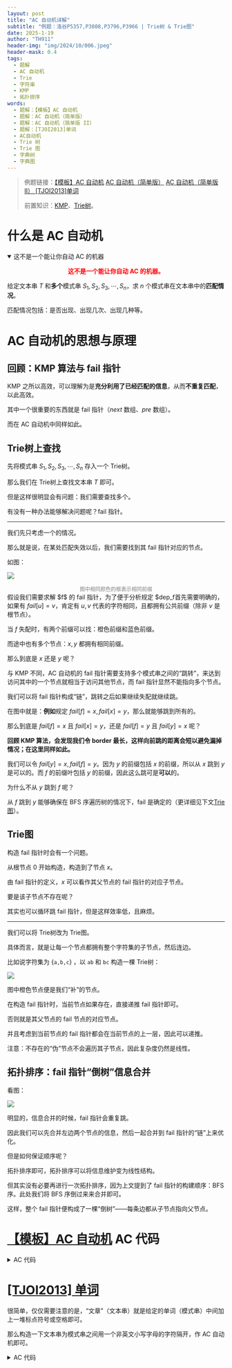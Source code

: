 ```yaml
---
layout: post
title: "AC 自动机详解"
subtitle: "例题：洛谷P5357,P3808,P3796,P3966 | Trie树 & Trie图"
date: 2025-1-19
author: "TH911"
header-img: "img/2024/10/006.jpeg"
header-mask: 0.4
tags:
  - 题解
  - AC 自动机
  - Trie
  - 字符串
  - KMP
  - 拓扑排序
words:
  - 题解：【模板】AC 自动机
  - 题解：AC 自动机（简单版）
  - 题解：AC 自动机（简单版 II）
  - 题解：[TJOI2013]单词
  - AC自动机
  - Trie 树
  - Trie 图
  - 字典树
  - 字典图
---
```


> 例题链接：[【模板】AC 自动机](https://www.luogu.com.cn/problem/P5357) [AC 自动机（简单版）](https://www.luogu.com.cn/problem/P3808) [AC 自动机（简单版 II） ](https://www.luogu.com.cn/problem/P3796) [[TJOI2013]单词](https://luogu.com.cn/problem/P3966)
>
> 前置知识：[KMP](/2024/11/18/2/)、[Trie树](/2024/11/14/1/)。

# 什么是 AC 自动机

<details class="warning" open>
    <summary>这不是一个能让你自动 AC 的机器</summary>
    <p style="color:red;text-align:center">
        <b>这不是一个能让你自动 AC 的机器。</b>
    </p>
</details>

给定文本串 $T$ 和**多个**模式串 $S_1,S_2,S_3,\cdots,S_n$，求 $n$ 个模式串在文本串中的**匹配情况**。

匹配情况包括：是否出现、出现几次、出现几种等。

# AC 自动机的思想与原理

## 回顾：KMP 算法与 fail 指针

KMP 之所以高效，可以理解为是**充分利用了已经匹配的信息**，从而**不重复匹配**，以此高效。

其中一个很重要的东西就是 fail 指针（$next$ 数组、$pre$ 数组）。

而在 AC 自动机中同样如此。

## Trie树上查找

先将模式串 $S_1,S_2,S_3,\cdots,S_n$ 存入一个 Trie树。

那么我们在 Trie树上查找文本串 $T$ 即可。

但是这样很明显会有问题：我们需要查找多个。

有没有一种办法能够解决问题呢？fail 指针。

***

我们先只考虑一个的情况。

那么就是说，在某处匹配失效以后，我们需要找到其 fail 指针对应的节点。

如图：

![](/img/2025/01/010.png)

<div style="text-align:center;font-size:12px;color:gray;">
    图中相同颜色的框表示相同前缀
</div>
假设我们需要求解 $f$ 的 fail 指针，为了便于分析规定 $dep_f<dep_y<dep_x$，$dep_x$ 表示节点 $x$ 的深度，原因见下文。

首先需要明确的，如果有 $fail[u]=v$，肯定有 $u,v$ 代表的字符相同，且都拥有公共前缀（除非 $v$ 是根节点）。

当 $f$ 失配时，有两个前缀可以找：橙色前缀和蓝色前缀。

而途中也有多个节点：$x,y$ 都拥有相同前缀。

那么到底是 $x$ 还是 $y$ 呢？

与 KMP 不同，AC 自动机的 fail 指针需要支持多个模式串之间的“跳转”，来达到访问其中的一个节点就相当于访问其他节点，而 fail 指针显然不能指向多个节点。

我们可以将 fail 指针构成“链”，跳转之后如果继续失配就继续跳。

在图中就是：**例如**规定 $fail[f]=x,fail[x]=y$，那么就能够跳到所有的。

那么到底是 $fail[f]=x$ 且 $fail[x]=y$，还是 $fail[f]=y$ 且 $fail[y]=x$ 呢？

**回顾 KMP 算法，会发现我们令 border 最长，这样向前跳的距离会短以避免漏掉情况；在这里同样如此。**

我们可以令 $fail[y]=x,fail[f]=y$。因为 $y$ 的前缀包括 $x$ 的前缀，所以从 $x$ 跳到 $y$ 是可以的。而 $f$ 的前缀叶包括 $y$ 的前缀，因此这么跳可是**可以**的。

为什么不从 $y$ 跳到 $f$ 呢？

从 $f$ 跳到 $y$ 能够确保在 BFS 序遍历树的情况下，fail 是确定的（更详细见下文[Trie图](#Trie图)）。

## Trie图

构造 fail 指针时会有一个问题。

从根节点 $0$ 开始构造，构造到了节点 $x$。

由 fail 指针的定义，$x$ 可以看作其父节点的 fail 指针的对应子节点。

要是该子节点不存在呢？

其实也可以循环跳 fail 指针，但是这样效率低，且麻烦。

***

我们可以将 Trie树改为 Trie图。

具体而言，就是让每一个节点都拥有整个字符集的子节点，然后连边。

比如说字符集为 $\{\texttt{a,b,c}\}$ ，以 $\texttt{ab}$ 和 $\texttt{bc}$ 构造一棵 Trie树：

![](/img/2025/01/011.png)

图中橙色节点便是我们“补”的节点。

在构造 fail 指针时，当前节点如果存在，直接递推 fail 指针即可。

否则就是其父节点的 fail 节点的对应节点。

并且考虑到当前节点的 fail 指针都会在当前节点的上一层，因此可以递推。

注意：不存在的“伪”节点不会遍历其子节点，因此复杂度仍然是线性。

## 拓扑排序：fail 指针“倒树”信息合并

看图：

![](/img/2025/01/012.png)

明显的，信息合并的时候，fail 指针会重复跳。

因此我们可以先合并左边两个节点的信息，然后一起合并到 fail 指针的“链”上来优化。

但是如何保证顺序呢？

拓扑排序即可，拓扑排序可以将信息维护变为线性结构。

但其实没有必要再进行一次拓扑排序，因为上文提到了 fail 指针的构建顺序：BFS 序。此处我们将 BFS 序倒过来来合并即可。

这样，整个 fail 指针便构成了一棵“倒树”——每条边都从子节点指向父节点。

# [【模板】AC 自动机](https://www.luogu.com.cn/problem/P5357) AC 代码

<details class="success">
    <summary>AC 代码</summary>
<div class="language-cpp highlighter-rouge"><div class="highlight"><pre class="highlight"><code><div class="table-responsive"><table class="rouge-table table"><tbody><tr><td class="rouge-gutter gl"><pre class="lineno">1
2
3
4
5
6
7
8
9
10
11
12
13
14
15
16
17
18
19
20
21
22
23
24
25
26
27
28
29
30
31
32
33
34
35
36
37
38
39
40
41
42
43
44
45
46
47
48
49
50
51
52
53
54
55
56
57
58
59
60
61
62
63
64
65
66
67
68
69
70
71
72
73
74
75
76
77
78
79
80
81
82
83
84
85
86
87
88
89
90
91
92
93
94
95
96
97
98
99
100
</pre></td><td class="rouge-code"><pre><span class="c1">//#include&lt;bits/stdc++.h&gt;</span>
<span class="cp">#include</span><span class="cpf">&lt;algorithm&gt;</span><span class="cp">
#include</span><span class="cpf">&lt;iostream&gt;</span><span class="cp">
#include</span><span class="cpf">&lt;cstring&gt;</span><span class="cp">
#include</span><span class="cpf">&lt;iomanip&gt;</span><span class="cp">
#include</span><span class="cpf">&lt;cstdio&gt;</span><span class="cp">
#include</span><span class="cpf">&lt;string&gt;</span><span class="cp">
#include</span><span class="cpf">&lt;vector&gt;</span><span class="cp">
#include</span><span class="cpf">&lt;cmath&gt;</span><span class="c1"> </span><span class="cp">
#include</span><span class="cpf">&lt;ctime&gt;</span><span class="cp">
#include</span><span class="cpf">&lt;deque&gt;</span><span class="cp">
#include</span><span class="cpf">&lt;queue&gt;</span><span class="cp">
#include</span><span class="cpf">&lt;stack&gt;</span><span class="cp">
#include</span><span class="cpf">&lt;list&gt;</span><span class="cp">
#include</span><span class="cpf">&lt;unordered_map&gt;</span><span class="cp">
</span><span class="k">using</span> <span class="k">namespace</span> <span class="n">std</span><span class="p">;</span>
<span class="k">typedef</span> <span class="kt">unsigned</span> <span class="kt">long</span> <span class="kt">long</span> <span class="n">ull</span><span class="p">;</span>
<span class="k">constexpr</span> <span class="k">const</span> <span class="kt">int</span> <span class="n">N</span><span class="o">=</span><span class="mf">2e5</span><span class="p">,</span><span class="n">S</span><span class="o">=</span><span class="mf">2e5</span><span class="p">,</span><span class="n">T</span><span class="o">=</span><span class="mf">2e6</span><span class="p">;</span>
<span class="kt">int</span> <span class="n">n</span><span class="p">;</span>
<span class="kt">int</span> <span class="n">flag</span><span class="p">[</span><span class="n">N</span><span class="o">+</span><span class="mi">1</span><span class="p">];</span>
<span class="n">unordered_map</span><span class="o">&lt;</span><span class="n">string</span><span class="p">,</span><span class="kt">int</span><span class="o">&gt;</span><span class="n">map</span><span class="p">;</span>
<span class="n">string</span> <span class="n">s</span><span class="p">;</span>
<span class="kt">char</span> <span class="n">t</span><span class="p">[</span><span class="n">T</span><span class="o">+</span><span class="mi">1</span><span class="p">];</span>
<span class="n">queue</span><span class="o">&lt;</span><span class="kt">int</span><span class="o">&gt;</span><span class="n">q</span><span class="p">;</span>
<span class="k">struct</span> <span class="nc">trie</span><span class="p">{</span>
	<span class="k">struct</span> <span class="nc">node</span><span class="p">{</span>
		<span class="kt">int</span> <span class="n">m</span><span class="p">[</span><span class="mi">26</span><span class="p">];</span>
		<span class="kt">int</span> <span class="n">id</span><span class="p">,</span><span class="n">fail</span><span class="p">,</span><span class="n">cnt</span><span class="p">;</span>
	<span class="p">}</span><span class="n">t</span><span class="p">[</span><span class="n">S</span><span class="o">+</span><span class="mi">1</span><span class="p">];</span>

	<span class="kt">int</span> <span class="n">top</span><span class="p">;</span>
	<span class="kt">void</span> <span class="nf">insert</span><span class="p">(</span><span class="n">string</span> <span class="n">s</span><span class="p">,</span><span class="kt">int</span> <span class="n">id</span><span class="p">){</span>
	    <span class="kt">int</span> <span class="n">p</span><span class="o">=</span><span class="mi">0</span><span class="p">;</span>
	    <span class="k">for</span><span class="p">(</span><span class="kt">int</span> <span class="n">i</span><span class="o">=</span><span class="mi">0</span><span class="p">;</span><span class="n">i</span><span class="o">&lt;</span><span class="n">s</span><span class="p">.</span><span class="n">size</span><span class="p">();</span><span class="n">i</span><span class="o">++</span><span class="p">){</span>
	        <span class="k">if</span><span class="p">(</span><span class="o">!</span><span class="n">t</span><span class="p">[</span><span class="n">p</span><span class="p">].</span><span class="n">m</span><span class="p">[</span><span class="n">s</span><span class="p">[</span><span class="n">i</span><span class="p">]</span><span class="o">-</span><span class="sc">'a'</span><span class="p">])</span><span class="n">t</span><span class="p">[</span><span class="n">p</span><span class="p">].</span><span class="n">m</span><span class="p">[</span><span class="n">s</span><span class="p">[</span><span class="n">i</span><span class="p">]</span><span class="o">-</span><span class="sc">'a'</span><span class="p">]</span><span class="o">=++</span><span class="n">top</span><span class="p">;</span>
	        <span class="n">p</span><span class="o">=</span><span class="n">t</span><span class="p">[</span><span class="n">p</span><span class="p">].</span><span class="n">m</span><span class="p">[</span><span class="n">s</span><span class="p">[</span><span class="n">i</span><span class="p">]</span><span class="o">-</span><span class="sc">'a'</span><span class="p">];</span>
	    <span class="p">}</span>
	    <span class="n">t</span><span class="p">[</span><span class="n">p</span><span class="p">].</span><span class="n">id</span><span class="o">=</span><span class="n">id</span><span class="p">;</span>
	<span class="p">}</span>
	<span class="kt">int</span> <span class="n">q</span><span class="p">[</span><span class="n">N</span><span class="o">+</span><span class="mi">1</span><span class="p">],</span><span class="n">front</span><span class="p">,</span><span class="n">rear</span><span class="p">;</span>
	<span class="kt">void</span> <span class="nf">build</span><span class="p">(){</span><span class="c1">//构造 fail 指针</span>
		<span class="n">t</span><span class="p">[</span><span class="mi">0</span><span class="p">].</span><span class="n">fail</span><span class="o">=</span><span class="mi">0</span><span class="p">;</span>
	    <span class="c1">//注意这里只入队真子节点，伪造的子节点不需要加入队列</span>
	    <span class="k">for</span><span class="p">(</span><span class="kt">int</span> <span class="n">i</span><span class="o">=</span><span class="mi">0</span><span class="p">;</span><span class="n">i</span><span class="o">&lt;</span><span class="mi">26</span><span class="p">;</span><span class="n">i</span><span class="o">++</span><span class="p">){</span>
			<span class="k">if</span><span class="p">(</span><span class="n">t</span><span class="p">[</span><span class="mi">0</span><span class="p">].</span><span class="n">m</span><span class="p">[</span><span class="n">i</span><span class="p">]){</span>
				<span class="n">t</span><span class="p">[</span><span class="n">t</span><span class="p">[</span><span class="mi">0</span><span class="p">].</span><span class="n">m</span><span class="p">[</span><span class="n">i</span><span class="p">]].</span><span class="n">fail</span><span class="o">=</span><span class="mi">0</span><span class="p">;</span>
				<span class="n">q</span><span class="p">[</span><span class="n">rear</span><span class="o">++</span><span class="p">]</span><span class="o">=</span><span class="n">t</span><span class="p">[</span><span class="mi">0</span><span class="p">].</span><span class="n">m</span><span class="p">[</span><span class="n">i</span><span class="p">];</span>
			<span class="p">}</span><span class="k">else</span> <span class="n">t</span><span class="p">[</span><span class="n">t</span><span class="p">[</span><span class="mi">0</span><span class="p">].</span><span class="n">m</span><span class="p">[</span><span class="n">i</span><span class="p">]].</span><span class="n">fail</span><span class="o">=</span><span class="mi">0</span><span class="p">;</span>
		<span class="p">}</span>
	    <span class="k">while</span><span class="p">(</span><span class="n">front</span><span class="o">&lt;</span><span class="n">rear</span><span class="p">){</span>
	    	<span class="kt">int</span> <span class="n">u</span><span class="o">=</span><span class="n">q</span><span class="p">[</span><span class="n">front</span><span class="o">++</span><span class="p">];</span>
	        <span class="k">for</span><span class="p">(</span><span class="kt">int</span> <span class="n">i</span><span class="o">=</span><span class="mi">0</span><span class="p">;</span><span class="n">i</span><span class="o">&lt;</span><span class="mi">26</span><span class="p">;</span><span class="n">i</span><span class="o">++</span><span class="p">){</span>
	        	<span class="k">if</span><span class="p">(</span><span class="n">t</span><span class="p">[</span><span class="n">u</span><span class="p">].</span><span class="n">m</span><span class="p">[</span><span class="n">i</span><span class="p">]){</span>
	        		<span class="n">t</span><span class="p">[</span><span class="n">t</span><span class="p">[</span><span class="n">u</span><span class="p">].</span><span class="n">m</span><span class="p">[</span><span class="n">i</span><span class="p">]].</span><span class="n">fail</span><span class="o">=</span><span class="n">t</span><span class="p">[</span><span class="n">t</span><span class="p">[</span><span class="n">u</span><span class="p">].</span><span class="n">fail</span><span class="p">].</span><span class="n">m</span><span class="p">[</span><span class="n">i</span><span class="p">];</span>
	        		<span class="n">q</span><span class="p">[</span><span class="n">rear</span><span class="o">++</span><span class="p">]</span><span class="o">=</span><span class="n">t</span><span class="p">[</span><span class="n">u</span><span class="p">].</span><span class="n">m</span><span class="p">[</span><span class="n">i</span><span class="p">];</span>
				<span class="p">}</span><span class="k">else</span> <span class="n">t</span><span class="p">[</span><span class="n">u</span><span class="p">].</span><span class="n">m</span><span class="p">[</span><span class="n">i</span><span class="p">]</span><span class="o">=</span><span class="n">t</span><span class="p">[</span><span class="n">t</span><span class="p">[</span><span class="n">u</span><span class="p">].</span><span class="n">fail</span><span class="p">].</span><span class="n">m</span><span class="p">[</span><span class="n">i</span><span class="p">];</span>
			<span class="p">}</span>
	    <span class="p">}</span>
	<span class="p">}</span><span class="c1">//查询</span>
	<span class="kt">void</span> <span class="nf">query</span><span class="p">(</span><span class="kt">char</span> <span class="o">*</span><span class="n">ss</span><span class="p">){</span>
	    <span class="kt">int</span> <span class="n">p</span><span class="o">=</span><span class="mi">0</span><span class="p">;</span>
	    <span class="k">static</span> <span class="kt">int</span> <span class="n">ans</span><span class="p">[</span><span class="n">N</span><span class="o">+</span><span class="mi">1</span><span class="p">];</span>
	    <span class="n">memset</span><span class="p">(</span><span class="n">ans</span><span class="p">,</span><span class="mi">0</span><span class="p">,</span><span class="k">sizeof</span><span class="p">(</span><span class="n">ans</span><span class="p">));</span>
	    <span class="k">for</span><span class="p">(</span><span class="kt">int</span> <span class="n">i</span><span class="o">=</span><span class="mi">0</span><span class="p">;</span><span class="n">ss</span><span class="p">[</span><span class="n">i</span><span class="p">];</span><span class="n">i</span><span class="o">++</span><span class="p">){</span>
	        <span class="n">p</span><span class="o">=</span><span class="n">t</span><span class="p">[</span><span class="n">p</span><span class="p">].</span><span class="n">m</span><span class="p">[</span><span class="n">ss</span><span class="p">[</span><span class="n">i</span><span class="p">]</span><span class="o">-</span><span class="sc">'a'</span><span class="p">];</span>
	        <span class="n">t</span><span class="p">[</span><span class="n">p</span><span class="p">].</span><span class="n">cnt</span><span class="o">++</span><span class="p">;</span><span class="c1">//cnt技术，下文合并信息</span>
	    <span class="p">}</span>
	    <span class="k">for</span><span class="p">(</span><span class="kt">int</span> <span class="n">i</span><span class="o">=</span><span class="n">rear</span><span class="o">-</span><span class="mi">1</span><span class="p">;</span><span class="n">i</span><span class="o">&gt;=</span><span class="mi">0</span><span class="p">;</span><span class="n">i</span><span class="o">--</span><span class="p">){</span><span class="c1">//id可以找到原来的答案</span>
	    	<span class="n">ans</span><span class="p">[</span><span class="n">t</span><span class="p">[</span><span class="n">q</span><span class="p">[</span><span class="n">i</span><span class="p">]].</span><span class="n">id</span><span class="p">]</span><span class="o">+=</span><span class="n">t</span><span class="p">[</span><span class="n">q</span><span class="p">[</span><span class="n">i</span><span class="p">]].</span><span class="n">cnt</span><span class="p">;</span> 
	    	<span class="n">t</span><span class="p">[</span><span class="n">t</span><span class="p">[</span><span class="n">q</span><span class="p">[</span><span class="n">i</span><span class="p">]].</span><span class="n">fail</span><span class="p">].</span><span class="n">cnt</span><span class="o">+=</span><span class="n">t</span><span class="p">[</span><span class="n">q</span><span class="p">[</span><span class="n">i</span><span class="p">]].</span><span class="n">cnt</span><span class="p">;</span><span class="c1">//合并到fail上，后面fail再统计</span>
		<span class="p">}</span>
	    
		<span class="k">for</span><span class="p">(</span><span class="kt">int</span> <span class="n">i</span><span class="o">=</span><span class="mi">1</span><span class="p">;</span><span class="n">i</span><span class="o">&lt;=</span><span class="n">n</span><span class="p">;</span><span class="n">i</span><span class="o">++</span><span class="p">){</span>
			<span class="k">if</span><span class="p">(</span><span class="n">flag</span><span class="p">[</span><span class="n">i</span><span class="p">]</span><span class="o">==</span><span class="mi">0</span><span class="p">)</span><span class="n">printf</span><span class="p">(</span><span class="s">"%d</span><span class="se">\n</span><span class="s">"</span><span class="p">,</span><span class="n">ans</span><span class="p">[</span><span class="n">i</span><span class="p">]);</span>
			<span class="k">else</span> <span class="n">printf</span><span class="p">(</span><span class="s">"%d</span><span class="se">\n</span><span class="s">"</span><span class="p">,</span><span class="n">ans</span><span class="p">[</span><span class="n">flag</span><span class="p">[</span><span class="n">i</span><span class="p">]]);</span>
		<span class="p">}</span>
	<span class="p">}</span>
<span class="p">}</span><span class="n">trie</span><span class="p">;</span>
<span class="kt">int</span> <span class="nf">main</span><span class="p">(){</span>
	<span class="cm">/*freopen("test.in","r",stdin);
	freopen("test.out","w",stdout);*/</span>
	
	<span class="n">scanf</span><span class="p">(</span><span class="s">"%d"</span><span class="p">,</span><span class="o">&amp;</span><span class="n">n</span><span class="p">);</span>
	<span class="k">for</span><span class="p">(</span><span class="kt">int</span> <span class="n">i</span><span class="o">=</span><span class="mi">1</span><span class="p">;</span><span class="n">i</span><span class="o">&lt;=</span><span class="n">n</span><span class="p">;</span><span class="n">i</span><span class="o">++</span><span class="p">){</span>
		<span class="n">cin</span><span class="o">&gt;&gt;</span><span class="n">s</span><span class="p">;</span>
	    <span class="c1">//去重,因为标记.id是直接赋值</span>
		<span class="k">if</span><span class="p">(</span><span class="n">map</span><span class="p">.</span><span class="n">count</span><span class="p">(</span><span class="n">s</span><span class="p">)){</span>
			<span class="n">flag</span><span class="p">[</span><span class="n">i</span><span class="p">]</span><span class="o">=</span><span class="n">map</span><span class="p">[</span><span class="n">s</span><span class="p">];</span>
		<span class="p">}</span><span class="k">else</span><span class="p">{</span>
			<span class="n">map</span><span class="p">[</span><span class="n">s</span><span class="p">]</span><span class="o">=</span><span class="n">i</span><span class="p">;</span>
			<span class="n">trie</span><span class="p">.</span><span class="n">insert</span><span class="p">(</span><span class="n">s</span><span class="p">,</span><span class="n">i</span><span class="p">);</span>
		<span class="p">}</span>
	<span class="p">}</span><span class="n">trie</span><span class="p">.</span><span class="n">build</span><span class="p">();</span>
	<span class="n">scanf</span><span class="p">(</span><span class="s">"%s"</span><span class="p">,</span><span class="n">t</span><span class="p">);</span>
	<span class="n">trie</span><span class="p">.</span><span class="n">query</span><span class="p">(</span><span class="n">t</span><span class="p">);</span>	
	
	<span class="cm">/*fclose(stdin);
	fclose(stdout);*/</span>
	<span class="k">return</span> <span class="mi">0</span><span class="p">;</span>
<span class="p">}</span>
</pre></td></tr></tbody></table></div></code></pre></div></div>
</details>

# [[TJOI2013] 单词](https://luogu.com.cn/problem/P3966)

很简单，仅仅需要注意的是，“文章”（文本串）就是给定的单词（模式串）中间加上一堆标点符号或空格即可。

那么构造一下文本串为模式串之间用一个非英文小写字母的字符隔开，作 AC 自动机即可。

<details class="success">
    <summary>AC 代码</summary>
<div class="language-cpp highlighter-rouge"><div class="highlight"><pre class="highlight"><code><div class="table-responsive"><table class="rouge-table table"><tbody><tr><td class="rouge-gutter gl"><pre class="lineno">1
2
3
4
5
6
7
8
9
10
11
12
13
14
15
16
17
18
19
20
21
22
23
24
25
26
27
28
29
30
31
32
33
34
35
36
37
38
39
40
41
42
43
44
45
46
47
48
49
50
51
52
53
54
55
56
57
58
59
60
61
62
63
64
65
66
67
68
69
70
71
72
73
74
75
76
77
78
79
80
81
82
83
84
85
86
87
88
89
90
91
92
93
94
95
96
97
98
</pre></td><td class="rouge-code"><pre><span class="c1">//#include&lt;bits/stdc++.h&gt;</span>
<span class="cp">#include</span><span class="cpf">&lt;algorithm&gt;</span><span class="cp">
#include</span><span class="cpf">&lt;iostream&gt;</span><span class="cp">
#include</span><span class="cpf">&lt;cstring&gt;</span><span class="cp">
#include</span><span class="cpf">&lt;iomanip&gt;</span><span class="cp">
#include</span><span class="cpf">&lt;cstdio&gt;</span><span class="cp">
#include</span><span class="cpf">&lt;string&gt;</span><span class="cp">
#include</span><span class="cpf">&lt;vector&gt;</span><span class="cp">
#include</span><span class="cpf">&lt;cmath&gt;</span><span class="c1"> </span><span class="cp">
#include</span><span class="cpf">&lt;ctime&gt;</span><span class="cp">
#include</span><span class="cpf">&lt;deque&gt;</span><span class="cp">
#include</span><span class="cpf">&lt;queue&gt;</span><span class="cp">
#include</span><span class="cpf">&lt;stack&gt;</span><span class="cp">
#include</span><span class="cpf">&lt;list&gt;</span><span class="cp">
#include</span><span class="cpf">&lt;unordered_map&gt;</span><span class="cp">
</span><span class="k">using</span> <span class="k">namespace</span> <span class="n">std</span><span class="p">;</span>
<span class="k">typedef</span> <span class="kt">unsigned</span> <span class="kt">long</span> <span class="kt">long</span> <span class="n">ull</span><span class="p">;</span>
<span class="k">constexpr</span> <span class="k">const</span> <span class="kt">int</span> <span class="n">N</span><span class="o">=</span><span class="mf">1e6</span><span class="p">,</span><span class="n">S</span><span class="o">=</span><span class="mf">1e6</span><span class="p">;</span>
<span class="kt">int</span> <span class="n">n</span><span class="p">;</span>
<span class="kt">int</span> <span class="n">flag</span><span class="p">[</span><span class="n">N</span><span class="o">+</span><span class="mi">1</span><span class="p">];</span>
<span class="n">unordered_map</span><span class="o">&lt;</span><span class="n">string</span><span class="p">,</span><span class="kt">int</span><span class="o">&gt;</span><span class="n">map</span><span class="p">;</span>
<span class="n">string</span> <span class="n">s</span><span class="p">,</span><span class="n">t</span><span class="p">;</span>
<span class="n">queue</span><span class="o">&lt;</span><span class="kt">int</span><span class="o">&gt;</span><span class="n">q</span><span class="p">;</span>
<span class="k">struct</span> <span class="nc">trie</span><span class="p">{</span>
	<span class="k">struct</span> <span class="nc">node</span><span class="p">{</span>
		<span class="kt">int</span> <span class="n">m</span><span class="p">[</span><span class="mi">26</span><span class="p">];</span>
		<span class="kt">int</span> <span class="n">id</span><span class="p">,</span><span class="n">fail</span><span class="p">,</span><span class="n">cnt</span><span class="p">;</span>
	<span class="p">}</span><span class="n">t</span><span class="p">[</span><span class="n">S</span><span class="o">+</span><span class="mi">1</span><span class="p">];</span>

	<span class="kt">int</span> <span class="n">top</span><span class="p">;</span>
	<span class="kt">void</span> <span class="nf">insert</span><span class="p">(</span><span class="n">string</span> <span class="n">s</span><span class="p">,</span><span class="kt">int</span> <span class="n">id</span><span class="p">){</span>
	    <span class="kt">int</span> <span class="n">p</span><span class="o">=</span><span class="mi">0</span><span class="p">;</span>
	    <span class="k">for</span><span class="p">(</span><span class="kt">int</span> <span class="n">i</span><span class="o">=</span><span class="mi">0</span><span class="p">;</span><span class="n">i</span><span class="o">&lt;</span><span class="n">s</span><span class="p">.</span><span class="n">size</span><span class="p">();</span><span class="n">i</span><span class="o">++</span><span class="p">){</span>
	        <span class="k">if</span><span class="p">(</span><span class="o">!</span><span class="n">t</span><span class="p">[</span><span class="n">p</span><span class="p">].</span><span class="n">m</span><span class="p">[</span><span class="n">s</span><span class="p">[</span><span class="n">i</span><span class="p">]</span><span class="o">-</span><span class="sc">'a'</span><span class="p">])</span><span class="n">t</span><span class="p">[</span><span class="n">p</span><span class="p">].</span><span class="n">m</span><span class="p">[</span><span class="n">s</span><span class="p">[</span><span class="n">i</span><span class="p">]</span><span class="o">-</span><span class="sc">'a'</span><span class="p">]</span><span class="o">=++</span><span class="n">top</span><span class="p">;</span>
	        <span class="n">p</span><span class="o">=</span><span class="n">t</span><span class="p">[</span><span class="n">p</span><span class="p">].</span><span class="n">m</span><span class="p">[</span><span class="n">s</span><span class="p">[</span><span class="n">i</span><span class="p">]</span><span class="o">-</span><span class="sc">'a'</span><span class="p">];</span>
	    <span class="p">}</span>
	    <span class="n">t</span><span class="p">[</span><span class="n">p</span><span class="p">].</span><span class="n">id</span><span class="o">=</span><span class="n">id</span><span class="p">;</span>
	<span class="p">}</span>
	<span class="kt">int</span> <span class="n">q</span><span class="p">[</span><span class="n">N</span><span class="o">+</span><span class="mi">1</span><span class="p">],</span><span class="n">front</span><span class="p">,</span><span class="n">rear</span><span class="p">;</span>
	<span class="kt">void</span> <span class="nf">build</span><span class="p">(){</span>
		<span class="n">t</span><span class="p">[</span><span class="mi">0</span><span class="p">].</span><span class="n">fail</span><span class="o">=</span><span class="mi">0</span><span class="p">;</span>
	    <span class="k">for</span><span class="p">(</span><span class="kt">int</span> <span class="n">i</span><span class="o">=</span><span class="mi">0</span><span class="p">;</span><span class="n">i</span><span class="o">&lt;</span><span class="mi">26</span><span class="p">;</span><span class="n">i</span><span class="o">++</span><span class="p">){</span>
			<span class="k">if</span><span class="p">(</span><span class="n">t</span><span class="p">[</span><span class="mi">0</span><span class="p">].</span><span class="n">m</span><span class="p">[</span><span class="n">i</span><span class="p">]){</span>
				<span class="n">t</span><span class="p">[</span><span class="n">t</span><span class="p">[</span><span class="mi">0</span><span class="p">].</span><span class="n">m</span><span class="p">[</span><span class="n">i</span><span class="p">]].</span><span class="n">fail</span><span class="o">=</span><span class="mi">0</span><span class="p">;</span>
				<span class="n">q</span><span class="p">[</span><span class="n">rear</span><span class="o">++</span><span class="p">]</span><span class="o">=</span><span class="n">t</span><span class="p">[</span><span class="mi">0</span><span class="p">].</span><span class="n">m</span><span class="p">[</span><span class="n">i</span><span class="p">];</span>
			<span class="p">}</span><span class="k">else</span> <span class="n">t</span><span class="p">[</span><span class="n">t</span><span class="p">[</span><span class="mi">0</span><span class="p">].</span><span class="n">m</span><span class="p">[</span><span class="n">i</span><span class="p">]].</span><span class="n">fail</span><span class="o">=</span><span class="mi">0</span><span class="p">;</span>
		<span class="p">}</span>
	    <span class="k">while</span><span class="p">(</span><span class="n">front</span><span class="o">&lt;</span><span class="n">rear</span><span class="p">){</span>
	    	<span class="kt">int</span> <span class="n">u</span><span class="o">=</span><span class="n">q</span><span class="p">[</span><span class="n">front</span><span class="o">++</span><span class="p">];</span>
	        <span class="k">for</span><span class="p">(</span><span class="kt">int</span> <span class="n">i</span><span class="o">=</span><span class="mi">0</span><span class="p">;</span><span class="n">i</span><span class="o">&lt;</span><span class="mi">26</span><span class="p">;</span><span class="n">i</span><span class="o">++</span><span class="p">){</span>
	        	<span class="k">if</span><span class="p">(</span><span class="n">t</span><span class="p">[</span><span class="n">u</span><span class="p">].</span><span class="n">m</span><span class="p">[</span><span class="n">i</span><span class="p">]){</span>
	        		<span class="n">t</span><span class="p">[</span><span class="n">t</span><span class="p">[</span><span class="n">u</span><span class="p">].</span><span class="n">m</span><span class="p">[</span><span class="n">i</span><span class="p">]].</span><span class="n">fail</span><span class="o">=</span><span class="n">t</span><span class="p">[</span><span class="n">t</span><span class="p">[</span><span class="n">u</span><span class="p">].</span><span class="n">fail</span><span class="p">].</span><span class="n">m</span><span class="p">[</span><span class="n">i</span><span class="p">];</span>
	        		<span class="n">q</span><span class="p">[</span><span class="n">rear</span><span class="o">++</span><span class="p">]</span><span class="o">=</span><span class="n">t</span><span class="p">[</span><span class="n">u</span><span class="p">].</span><span class="n">m</span><span class="p">[</span><span class="n">i</span><span class="p">];</span>
				<span class="p">}</span><span class="k">else</span> <span class="n">t</span><span class="p">[</span><span class="n">u</span><span class="p">].</span><span class="n">m</span><span class="p">[</span><span class="n">i</span><span class="p">]</span><span class="o">=</span><span class="n">t</span><span class="p">[</span><span class="n">t</span><span class="p">[</span><span class="n">u</span><span class="p">].</span><span class="n">fail</span><span class="p">].</span><span class="n">m</span><span class="p">[</span><span class="n">i</span><span class="p">];</span>
			<span class="p">}</span>
	    <span class="p">}</span>
	<span class="p">}</span>
	<span class="kt">void</span> <span class="nf">query</span><span class="p">(</span><span class="n">string</span> <span class="n">ss</span><span class="p">){</span>
	    <span class="kt">int</span> <span class="n">p</span><span class="o">=</span><span class="mi">0</span><span class="p">;</span>
	    <span class="k">static</span> <span class="kt">int</span> <span class="n">ans</span><span class="p">[</span><span class="n">N</span><span class="o">+</span><span class="mi">1</span><span class="p">];</span>
	    <span class="n">memset</span><span class="p">(</span><span class="n">ans</span><span class="p">,</span><span class="mi">0</span><span class="p">,</span><span class="k">sizeof</span><span class="p">(</span><span class="n">ans</span><span class="p">));</span>
	    <span class="k">for</span><span class="p">(</span><span class="kt">int</span> <span class="n">i</span><span class="o">=</span><span class="mi">0</span><span class="p">;</span><span class="n">i</span><span class="o">&lt;</span><span class="n">ss</span><span class="p">.</span><span class="n">size</span><span class="p">();</span><span class="n">i</span><span class="o">++</span><span class="p">){</span>
	        <span class="n">p</span><span class="o">=</span><span class="n">t</span><span class="p">[</span><span class="n">p</span><span class="p">].</span><span class="n">m</span><span class="p">[</span><span class="n">ss</span><span class="p">[</span><span class="n">i</span><span class="p">]</span><span class="o">-</span><span class="sc">'a'</span><span class="p">];</span>
	        <span class="n">t</span><span class="p">[</span><span class="n">p</span><span class="p">].</span><span class="n">cnt</span><span class="o">++</span><span class="p">;</span>
	    <span class="p">}</span>
	    <span class="k">for</span><span class="p">(</span><span class="kt">int</span> <span class="n">i</span><span class="o">=</span><span class="n">rear</span><span class="o">-</span><span class="mi">1</span><span class="p">;</span><span class="n">i</span><span class="o">&gt;=</span><span class="mi">0</span><span class="p">;</span><span class="n">i</span><span class="o">--</span><span class="p">){</span>
	    	<span class="n">ans</span><span class="p">[</span><span class="n">t</span><span class="p">[</span><span class="n">q</span><span class="p">[</span><span class="n">i</span><span class="p">]].</span><span class="n">id</span><span class="p">]</span><span class="o">+=</span><span class="n">t</span><span class="p">[</span><span class="n">q</span><span class="p">[</span><span class="n">i</span><span class="p">]].</span><span class="n">cnt</span><span class="p">;</span> 
	    	<span class="n">t</span><span class="p">[</span><span class="n">t</span><span class="p">[</span><span class="n">q</span><span class="p">[</span><span class="n">i</span><span class="p">]].</span><span class="n">fail</span><span class="p">].</span><span class="n">cnt</span><span class="o">+=</span><span class="n">t</span><span class="p">[</span><span class="n">q</span><span class="p">[</span><span class="n">i</span><span class="p">]].</span><span class="n">cnt</span><span class="p">;</span>
		<span class="p">}</span>
	    
		<span class="k">for</span><span class="p">(</span><span class="kt">int</span> <span class="n">i</span><span class="o">=</span><span class="mi">1</span><span class="p">;</span><span class="n">i</span><span class="o">&lt;=</span><span class="n">n</span><span class="p">;</span><span class="n">i</span><span class="o">++</span><span class="p">){</span>
			<span class="k">if</span><span class="p">(</span><span class="n">flag</span><span class="p">[</span><span class="n">i</span><span class="p">]</span><span class="o">==</span><span class="mi">0</span><span class="p">)</span><span class="n">printf</span><span class="p">(</span><span class="s">"%d</span><span class="se">\n</span><span class="s">"</span><span class="p">,</span><span class="n">ans</span><span class="p">[</span><span class="n">i</span><span class="p">]);</span>
			<span class="k">else</span> <span class="n">printf</span><span class="p">(</span><span class="s">"%d</span><span class="se">\n</span><span class="s">"</span><span class="p">,</span><span class="n">ans</span><span class="p">[</span><span class="n">flag</span><span class="p">[</span><span class="n">i</span><span class="p">]]);</span>
		<span class="p">}</span>
	<span class="p">}</span>
<span class="p">}</span><span class="n">trie</span><span class="p">;</span>
<span class="kt">int</span> <span class="nf">main</span><span class="p">(){</span>
<span class="c1">//	freopen("test.in","r",stdin);</span>
<span class="c1">//	freopen("test.out","w",stdout);</span>
	
	<span class="n">scanf</span><span class="p">(</span><span class="s">"%d"</span><span class="p">,</span><span class="o">&amp;</span><span class="n">n</span><span class="p">);</span>
	<span class="k">for</span><span class="p">(</span><span class="kt">int</span> <span class="n">i</span><span class="o">=</span><span class="mi">1</span><span class="p">;</span><span class="n">i</span><span class="o">&lt;=</span><span class="n">n</span><span class="p">;</span><span class="n">i</span><span class="o">++</span><span class="p">){</span>
		<span class="n">cin</span><span class="o">&gt;&gt;</span><span class="n">s</span><span class="p">;</span>
		<span class="n">t</span><span class="o">+=</span><span class="n">s</span><span class="o">+</span><span class="sc">'?'</span><span class="p">;</span>
		<span class="k">if</span><span class="p">(</span><span class="n">map</span><span class="p">.</span><span class="n">count</span><span class="p">(</span><span class="n">s</span><span class="p">)){</span>
			<span class="n">flag</span><span class="p">[</span><span class="n">i</span><span class="p">]</span><span class="o">=</span><span class="n">map</span><span class="p">[</span><span class="n">s</span><span class="p">];</span>
		<span class="p">}</span><span class="k">else</span><span class="p">{</span>
			<span class="n">map</span><span class="p">[</span><span class="n">s</span><span class="p">]</span><span class="o">=</span><span class="n">i</span><span class="p">;</span>
			<span class="n">trie</span><span class="p">.</span><span class="n">insert</span><span class="p">(</span><span class="n">s</span><span class="p">,</span><span class="n">i</span><span class="p">);</span>
		<span class="p">}</span>
	<span class="p">}</span><span class="n">trie</span><span class="p">.</span><span class="n">build</span><span class="p">();</span>
	
	<span class="n">trie</span><span class="p">.</span><span class="n">query</span><span class="p">(</span><span class="n">t</span><span class="p">);</span>	
	
	<span class="cm">/*fclose(stdin);
	fclose(stdout);*/</span>
	<span class="k">return</span> <span class="mi">0</span><span class="p">;</span>
<span class="p">}</span>
</pre></td></tr></tbody></table></div></code></pre></div></div>
</details>



